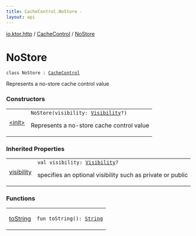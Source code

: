 ```yaml
---
title: CacheControl.NoStore - 
layout: api
---
```


<div class='api-docs-breadcrumbs'><a href="../../index.html">io.ktor.http</a> / <a href="../index.html">CacheControl</a> / <a href="./index.html">NoStore</a></div>

# NoStore

<div class="signature"><code><span class="keyword">class </span><span class="identifier">NoStore</span>&nbsp;<span class="symbol">:</span>&nbsp;<a href="../index.html"><span class="identifier">CacheControl</span></a></code></div>

Represents a no-store cache control value

### Constructors

<table class="api-docs-table">
<tbody>
<tr>
<td markdown="1">

<a href="-init-.html">&lt;init&gt;</a>


</td>
<td markdown="1">
<div class="signature"><code><span class="identifier">NoStore</span><span class="symbol">(</span><span class="parameterName" id="io.ktor.http.CacheControl.NoStore$<init>(io.ktor.http.CacheControl.Visibility)/visibility">visibility</span><span class="symbol">:</span>&nbsp;<a href="../-visibility/index.html"><span class="identifier">Visibility</span></a><span class="symbol">?</span><span class="symbol">)</span></code></div>

Represents a no-store cache control value


</td>
</tr>
</tbody>
</table>

### Inherited Properties

<table class="api-docs-table">
<tbody>
<tr>
<td markdown="1">

<a href="../visibility.html">visibility</a>


</td>
<td markdown="1">
<div class="signature"><code><span class="keyword">val </span><span class="identifier">visibility</span><span class="symbol">: </span><a href="../-visibility/index.html"><span class="identifier">Visibility</span></a><span class="symbol">?</span></code></div>

specifies an optional visibility such as private or public


</td>
</tr>
</tbody>
</table>

### Functions

<table class="api-docs-table">
<tbody>
<tr>
<td markdown="1">

<a href="to-string.html">toString</a>


</td>
<td markdown="1">
<div class="signature"><code><span class="keyword">fun </span><span class="identifier">toString</span><span class="symbol">(</span><span class="symbol">)</span><span class="symbol">: </span><a href="https://kotlinlang.org/api/latest/jvm/stdlib/kotlin/-string/index.html"><span class="identifier">String</span></a></code></div>

</td>
</tr>
</tbody>
</table>
